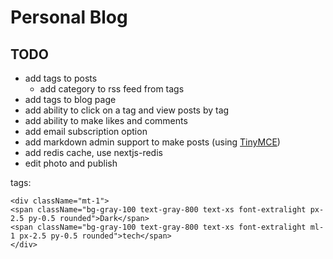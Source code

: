 # Personal Blog

## TODO

- add tags to posts
    - add category to rss feed from tags
- add tags to blog page
- add ability to click on a tag and view posts by tag
- add ability to make likes and comments
- add email subscription option 
- add markdown admin support to make posts (using [TinyMCE](https://www.tiny.cloud/docs/tinymce/6/basic-setup/))
- add redis cache, use nextjs-redis
- edit photo and publish

tags:
```
<div className="mt-1">
<span className="bg-gray-100 text-gray-800 text-xs font-extralight px-2.5 py-0.5 rounded">Dark</span>
<span className="bg-gray-100 text-gray-800 text-xs font-extralight ml-1 px-2.5 py-0.5 rounded">tech</span>
</div>
```